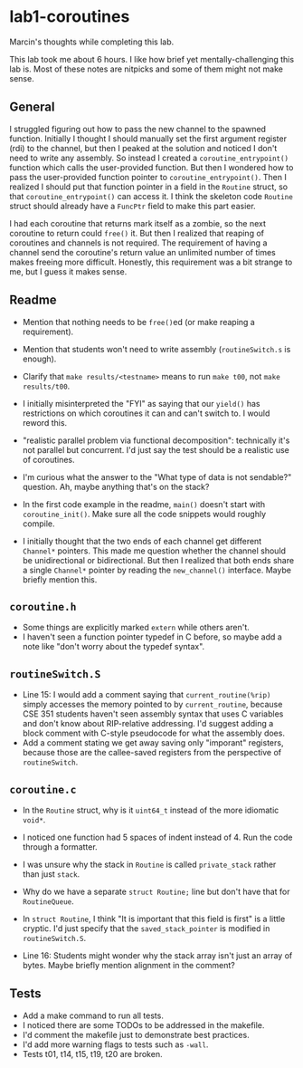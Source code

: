 # lab1-coroutines

Marcin's thoughts while completing this lab.

This lab took me about 6 hours. I like how brief yet mentally-challenging this lab is.
Most of these notes are nitpicks and some of them might not make sense.

## General

I struggled figuring out how to pass the new channel to the spawned function.
Initially I thought I should manually set the first argument register (rdi) to the channel,
but then I peaked at the solution and noticed I don't need to write any assembly.
So instead I created a `coroutine_entrypoint()` function which calls the user-provided function.
But then I wondered how to pass the user-provided function pointer to `coroutine_entrypoint()`.
Then I realized I should put that function pointer in a field in the `Routine` struct, so that `coroutine_entrypoint()` can access it.
I think the skeleton code `Routine` struct should already have a `FuncPtr` field to make this part easier.

I had each coroutine that returns mark itself as a zombie, so the next coroutine to return could `free()` it.
But then I realized that reaping of coroutines and channels is not required.
The requirement of having a channel send the coroutine's return value an unlimited number of times makes freeing more difficult.
Honestly, this requirement was a bit strange to me, but I guess it makes sense.

## Readme

- Mention that nothing needs to be `free()`ed (or make reaping a requirement).

- Mention that students won't need to write assembly (`routineSwitch.s` is enough).

- Clarify that `make results/<testname>` means to run `make t00`, not `make results/t00`.

- I initially misinterpreted the "FYI" as saying that our `yield()` has restrictions on which coroutines it can and can't switch to. I would reword this.

- "realistic parallel problem via functional decomposition": technically it's not parallel but concurrent. I'd just say the test should be a realistic use of coroutines.

- I'm curious what the answer to the "What type of data is not sendable?" question. Ah, maybe anything that's on the stack?

- In the first code example in the readme, `main()` doesn't start with `coroutine_init()`. Make sure all the code snippets would roughly compile.

- I initially thought that the two ends of each channel get different `Channel*` pointers.
  This made me question whether the channel should be unidirectional or bidirectional.
  But then I realized that both ends share a single `Channel*` pointer by reading the `new_channel()` interface.
  Maybe briefly mention this.

## `coroutine.h`

- Some things are explicitly marked `extern` while others aren't.
- I haven't seen a function pointer typedef in C before, so maybe add a note like "don't worry about the typedef syntax".

## `routineSwitch.S`

- Line 15: I would add a comment saying that `current_routine(%rip)` simply accesses the memory pointed to by `current_routine`,
because CSE 351 students haven't seen assembly syntax that uses C variables and don't know about RIP-relative addressing.
I'd suggest adding a block comment with C-style pseudocode for what the assembly does.
- Add a comment stating we get away saving only "imporant" registers, because those are the callee-saved registers from the perspective of `routineSwitch`.

## `coroutine.c`

- In the `Routine` struct, why is it `uint64_t` instead of the more idiomatic `void*`.
- I noticed one function had 5 spaces of indent instead of 4. Run the code through a formatter.
- I was unsure why the stack in `Routine` is called `private_stack` rather than just `stack`.

- Why do we have a separate `struct Routine;` line but don't have that for `RoutineQueue`.
- In `struct Routine`, I think "It is important that this field is first" is a little cryptic.
I'd just specify that the `saved_stack_pointer` is modified in `routineSwitch.S`.
- Line 16: Students might wonder why the stack array isn't just an array of bytes. Maybe briefly mention alignment in the comment?

## Tests

- Add a make command to run all tests.
- I noticed there are some TODOs to be addressed in the makefile.
- I'd comment the makefile just to demonstrate best practices.
- I'd add more warning flags to tests such as `-wall`.
- Tests t01, t14, t15, t19, t20 are broken.
